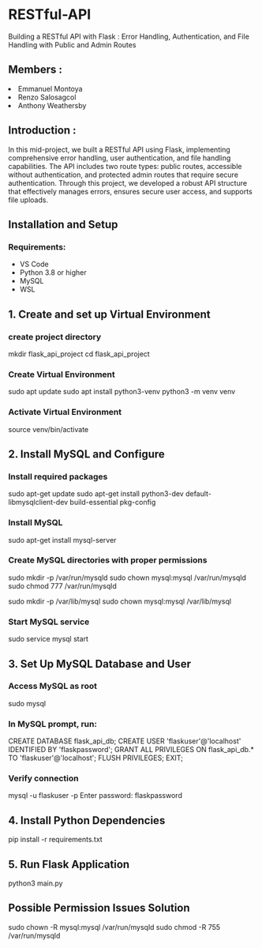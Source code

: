 # RESTful-API

 Building a RESTful API with Flask : Error Handling, Authentication, and File Handling with Public and Admin Routes

## Members :

<li>Emmanuel Montoya</li>
<li>Renzo Salosagcol</li>
<li>Anthony Weathersby</li>

## Introduction :
In this mid-project, we built a RESTful API using Flask, implementing comprehensive error handling, user authentication, and file handling capabilities. The API includes two route types: public routes, accessible without authentication, and protected admin routes that require secure authentication. Through this project, we developed a robust API structure that effectively manages errors, ensures secure user access, and supports file uploads.

## Installation and Setup

### Requirements:
- VS Code
- Python 3.8 or higher
- MySQL
- WSL

## 1. Create and set up Virtual Environment
### create project directory
mkdir flask_api_project
cd flask_api_project

### Create Virtual Environment
sudo apt update
sudo apt install python3-venv
python3 -m venv venv

### Activate Virtual Environment
source venv/bin/activate

## 2. Install MySQL and Configure
### Install required packages
sudo apt-get update
sudo apt-get install python3-dev default-libmysqlclient-dev build-essential pkg-config

### Install MySQL
sudo apt-get install mysql-server

### Create MySQL directories with proper permissions
sudo mkdir -p /var/run/mysqld
sudo chown mysql:mysql /var/run/mysqld
sudo chmod 777 /var/run/mysqld

sudo mkdir -p /var/lib/mysql
sudo chown mysql:mysql /var/lib/mysql

### Start MySQL service
sudo service mysql start

## 3. Set Up MySQL Database and User
### Access MySQL as root
sudo mysql

### In MySQL prompt, run:
CREATE DATABASE flask_api_db;
CREATE USER 'flaskuser'@'localhost' IDENTIFIED BY 'flaskpassword';
GRANT ALL PRIVILEGES ON flask_api_db.* TO 'flaskuser'@'localhost';
FLUSH PRIVILEGES;
EXIT;

### Verify connection
mysql -u flaskuser -p
Enter password: flaskpassword

## 4. Install Python Dependencies
pip install -r requirements.txt

## 5. Run Flask Application
python3 main.py

## Possible Permission Issues Solution
sudo chown -R mysql:mysql /var/run/mysqld
sudo chmod -R 755 /var/run/mysqld

